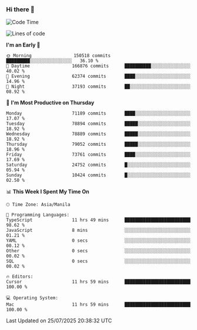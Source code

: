 ### Hi there 👋

<!--START_SECTION:waka-->
![Code Time](http://img.shields.io/badge/Code%20Time-6%2C140%20hrs%2028%20mins-blue)

![Lines of code](https://img.shields.io/badge/From%20Hello%20World%20I%27ve%20Written-142.7%20million%20lines%20of%20code-blue)

**I'm an Early 🐤** 

```text
🌞 Morning                150518 commits      █████████░░░░░░░░░░░░░░░░   36.10 % 
🌆 Daytime                166876 commits      ██████████░░░░░░░░░░░░░░░   40.02 % 
🌃 Evening                62374 commits       ████░░░░░░░░░░░░░░░░░░░░░   14.96 % 
🌙 Night                  37193 commits       ██░░░░░░░░░░░░░░░░░░░░░░░   08.92 % 
```
📅 **I'm Most Productive on Thursday** 

```text
Monday                   71189 commits       ████░░░░░░░░░░░░░░░░░░░░░   17.07 % 
Tuesday                  78894 commits       █████░░░░░░░░░░░░░░░░░░░░   18.92 % 
Wednesday                78889 commits       █████░░░░░░░░░░░░░░░░░░░░   18.92 % 
Thursday                 79052 commits       █████░░░░░░░░░░░░░░░░░░░░   18.96 % 
Friday                   73761 commits       ████░░░░░░░░░░░░░░░░░░░░░   17.69 % 
Saturday                 24752 commits       █░░░░░░░░░░░░░░░░░░░░░░░░   05.94 % 
Sunday                   10424 commits       █░░░░░░░░░░░░░░░░░░░░░░░░   02.50 % 
```


📊 **This Week I Spent My Time On** 

```text
🕑︎ Time Zone: Asia/Manila

💬 Programming Languages: 
TypeScript               11 hrs 49 mins      █████████████████████████   98.62 % 
JavaScript               8 mins              ░░░░░░░░░░░░░░░░░░░░░░░░░   01.21 % 
YAML                     0 secs              ░░░░░░░░░░░░░░░░░░░░░░░░░   00.12 % 
Other                    0 secs              ░░░░░░░░░░░░░░░░░░░░░░░░░   00.02 % 
SQL                      0 secs              ░░░░░░░░░░░░░░░░░░░░░░░░░   00.02 % 

🔥 Editors: 
Cursor                   11 hrs 59 mins      █████████████████████████   100.00 % 

💻 Operating System: 
Mac                      11 hrs 59 mins      █████████████████████████   100.00 % 
```


 Last Updated on 25/07/2025 20:38:32 UTC
<!--END_SECTION:waka-->


<!--
**rad182/rad182** is a ✨ _special_ ✨ repository because its `README.md` (this file) appears on your GitHub profile.

Here are some ideas to get you started:

- 🔭 I’m currently working on ...
- 🌱 I’m currently learning ...
- 👯 I’m looking to collaborate on ...
- 🤔 I’m looking for help with ...
- 💬 Ask me about ...
- 📫 How to reach me: ...
- 😄 Pronouns: ...
- ⚡ Fun fact: ...
-->
